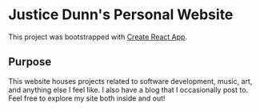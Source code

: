 # Justice Dunn's Personal Website

This project was bootstrapped with [Create React App](https://github.com/facebook/create-react-app).

## Purpose

This website houses projects related to software development, music, art, and anything else I feel like. I also have a blog that I occasionally post to. Feel free to explore my site both inside and out!
